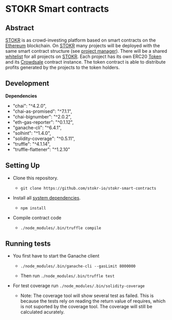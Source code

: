 # STOKR Smart contracts

## Abstract


[STOKR] is as crowd-investing platform based on smart contracts on the
[Ethereum] blockchain.
On [STOKR] many projects will be deployed with the same smart contract
structure (see [project manager](#manager)).
There will be a shared [whitelist](#whitelist) for all projects on [STOKR].
Each project has its own ERC20 [Token](#token) and its
[Crowdsale](#crowdsale) contract instance.
The token contract is able to distribute profits generated by the projects
to the token holders.

[STOKR]: https://stokr.io
[Ethereum]: https://www.ethereum.org

## Development

**Dependencies**

* "chai": "^4.2.0",
* "chai-as-promised": "^7.1.1",
* "chai-bignumber": "^2.0.2",
* "eth-gas-reporter": "^0.1.12",
* "ganache-cli": "^6.4.1",
* "solhint": "^1.4.0",
* "solidity-coverage": "^0.5.11",
* "truffle": "^4.1.14",
* "truffle-flattener": "^1.2.10"

## Setting Up

* Clone this repository.

  * `git clone https://github.com/stokr-io/stokr-smart-contracts`

* Install all [system dependencies](#development).

  * `npm install`

* Compile contract code

  * `./node_modules/.bin/truffle compile`

## Running tests

  * You first have to start the Ganache client
    * `./node_modules/.bin/ganache-cli --gasLimit 8000000`

    * Then run `./node_modules/.bin/truffle test`

  * For test coverage run `./node_modules/.bin/solidity-coverage`

    * Note: The coverage tool will show several test as failed. This is because the
      tests rely on reading the return value of requires, which is not suported by the coverage tool.
      The coverage will still be calculated acurately.
